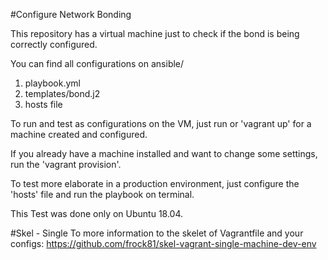 #Configure Network Bonding

 This repository has a virtual machine just to check if the bond is being correctly configured.

 You can find all configurations on ansible/

 1. playbook.yml
 2. templates/bond.j2
 3. hosts file


 To run and test as configurations on the VM, just run or 'vagrant up' for a machine created and configured.

 If you already have a machine installed and want to change some settings, run the 'vagrant provision'.

 To test more elaborate in a production environment, just configure the 'hosts' file and run the playbook on terminal.

 This Test was done only on Ubuntu 18.04.

#Skel - Single
 To more information to the skelet of Vagrantfile and your configs:
  https://github.com/frock81/skel-vagrant-single-machine-dev-env
